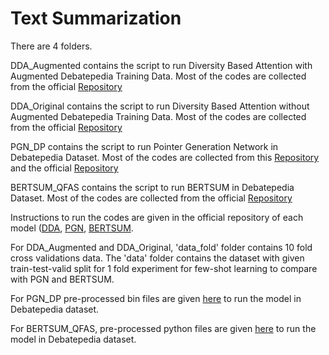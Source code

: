 # Text Summarization

There are 4 folders.

DDA_Augmented contains the script to run Diversity Based Attention with Augmented Debatepedia Training Data. Most of the codes are collected from the official [Repository](https://github.com/PrekshaNema25/DiverstiyBasedAttentionMechanism)

DDA_Original contains the script to run Diversity Based Attention without Augmented Debatepedia Training Data. Most of the codes are collected from the official [Repository](https://github.com/PrekshaNema25/DiverstiyBasedAttentionMechanism)

PGN_DP contains the script to run Pointer Generation Network in Debatepedia Dataset. Most of the codes are collected from this [Repository](https://github.com/talbaumel/RSAsummarization) and the official [Repository](https://github.com/abisee/pointer-generator)

BERTSUM_QFAS contains the script to run BERTSUM in Debatepedia Dataset. Most of the codes are collected from the official [Repository](https://github.com/nlpyang/PreSumm)

Instructions to run the codes are given in the official repository of each model ([DDA](https://github.com/PrekshaNema25/DiverstiyBasedAttentionMechanism), [PGN](https://github.com/abisee/pointer-generator), [BERTSUM](https://github.com/tahmedge/Text-Summarization/tree/master/BERTSUM_QFAS/dp_stories_tokenized_newline_without_query_bert). 

For DDA_Augmented and DDA_Original, 'data_fold' folder contains 10 fold cross validations data. The 'data' folder contains the dataset with given train-test-valid split for 1 fold experiment for few-shot learning to compare with PGN and BERTSUM.

For PGN_DP pre-processed bin files are given [here](https://github.com/tahmedge/Text-Summarization/tree/master/PGN_DP/dp_stories_PGN) to run the model in Debatepedia dataset.

For BERTSUM_QFAS, pre-processed python files are given [here](https://github.com/tahmedge/Text-Summarization/tree/master/BERTSUM_QFAS/dp_stories_tokenized_newline_without_query_bert) to run the model in Debatepedia dataset.

